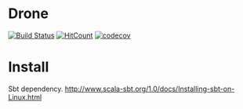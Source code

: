 # Drone
[![Build Status](https://travis-ci.org/capedrero/drone.svg?branch=master)](https://travis-ci.org/capedrero/drone)
[![HitCount](http://hits.dwyl.io/capedrero/capedrero/drone.svg)](http://hits.dwyl.io/capedrero/capedrero/drone)
[![codecov](https://codecov.io/gh/capedrero/drone/branch/master/graph/badge.svg)](https://codecov.io/gh/capedrero/drone)

Install
============
Sbt dependency.
http://www.scala-sbt.org/1.0/docs/Installing-sbt-on-Linux.html

